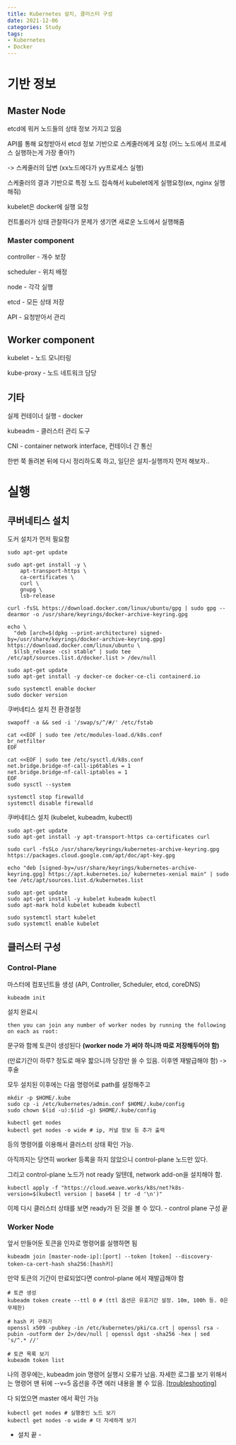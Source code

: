 ```yaml
---
title: Kubernetes 설치, 클러스터 구성
date: 2021-12-06
categories: Study
tags:
- Kubernetes
- Docker
---
```



# 기반 정보

## Master Node

etcd에 워커 노드들의 상태 정보 가지고 있음

API를 통해 요청받아서 etcd 정보 기반으로 스케줄러에게 요청 (어느 노드에서 프로세스 실행하는게 가장 좋아?)

-> 스케줄러의 답변 (xx노드에다가 yy프로세스 실행)

스케줄러의 결과 기반으로 특정 노드 접속해서 kubelet에게 실행요청(ex, nginx 실행해줘)

kubelet은 docker에 실행 요청

컨트롤러가 상태 관찰하다가 문제가 생기면 새로운 노드에서 실행해줌

### Master component

controller - 개수 보장

scheduler - 위치 배정

node - 각각 실행

etcd - 모든 상태 저장

API - 요청받아서 관리

## Worker component

kubelet - 노드 모니터링

kube-proxy - 노드 네트워크 담당

## 기타

실제 컨테이너 실행 - docker

kubeadm - 클러스터 관리 도구

CNI - container network interface, 컨테이너 간 통신

한번 쭉 돌려본 뒤에 다시 정리하도록 하고, 일단은 설치-실행까지 먼저 해보자..

# 실행

## 쿠버네티스 설치

도커 설치가 먼저 필요함

```shell
sudo apt-get update

sudo apt-get install -y \
    apt-transport-https \
    ca-certificates \
    curl \
    gnupg \
    lsb-release

curl -fsSL https://download.docker.com/linux/ubuntu/gpg | sudo gpg --dearmor -o /usr/share/keyrings/docker-archive-keyring.gpg

echo \
  "deb [arch=$(dpkg --print-architecture) signed-by=/usr/share/keyrings/docker-archive-keyring.gpg] https://download.docker.com/linux/ubuntu \
  $(lsb_release -cs) stable" | sudo tee /etc/apt/sources.list.d/docker.list > /dev/null

sudo apt-get update
sudo apt-get install -y docker-ce docker-ce-cli containerd.io

sudo systemctl enable docker
sudo docker version
```

쿠버네티스 설치 전 환경설정
```shell
swapoff -a && sed -i '/swap/s/^/#/' /etc/fstab

cat <<EOF | sudo tee /etc/modules-load.d/k8s.conf
br_netfilter
EOF

cat <<EOF | sudo tee /etc/sysctl.d/k8s.conf
net.bridge.bridge-nf-call-ip6tables = 1
net.bridge.bridge-nf-call-iptables = 1
EOF
sudo sysctl --system

systemctl stop firewalld 
systemctl disable firewalld
```

쿠버네티스 설치 (kubelet, kubeadm, kubectl)

```shell
sudo apt-get update
sudo apt-get install -y apt-transport-https ca-certificates curl

sudo curl -fsSLo /usr/share/keyrings/kubernetes-archive-keyring.gpg https://packages.cloud.google.com/apt/doc/apt-key.gpg

echo "deb [signed-by=/usr/share/keyrings/kubernetes-archive-keyring.gpg] https://apt.kubernetes.io/ kubernetes-xenial main" | sudo tee /etc/apt/sources.list.d/kubernetes.list
 
sudo apt-get update
sudo apt-get install -y kubelet kubeadm kubectl
sudo apt-mark hold kubelet kubeadm kubectl

sudo systemctl start kubelet
sudo systemctl enable kubelet
```

## 클러스터 구성

### Control-Plane

마스터에 컴포넌트들 생성 (API, Controller, Scheduler, etcd, coreDNS)

```shell
kubeadm init
```

설치 완료시

```
then you can join any number of worker nodes by running the following on each as root:
```

문구와 함께 토큰이 생성된다
**(worker node 가 써야 하니까 따로 저장해두어야 함)**

(만료기간이 하루? 정도로 매우 짧으니까 당장만 쓸 수 있음. 이후엔 재발급해야 함) -> 후술

모두 설치된 이후에는 다음 명령어로 path를 설정해주고
```shell
mkdir -p $HOME/.kube
sudo cp -i /etc/kubernetes/admin.conf $HOME/.kube/config
sudo chown $(id -u):$(id -g) $HOME/.kube/config
```

```shell
kubectl get nodes
kubectl get nodes -o wide # ip, 커널 정보 등 추가 출력
```
등의 명령어를 이용해서 클러스터 상태 확인 가능.

아직까지는 당연히 worker 등록을 하지 않았으니 control-plane 노드만 있다.

그리고 control-plane 노드가 not ready 일텐데, network add-on을 설치해야 함.

```shell
kubectl apply -f "https://cloud.weave.works/k8s/net?k8s-version=$(kubectl version | base64 | tr -d '\n')"
```

이제 다시 클러스터 상태를 보면 ready가 된 것을 볼 수 있다. - control plane 구성 끝

### Worker Node

앞서 만들어둔 토큰을 인자로 명령어를 실행하면 됨
```shell
kubeadm join [master-node-ip]:[port] --token [token] --discovery-token-ca-cert-hash sha256:[hash키]
```

만약 토큰의 기간이 만료되었다면 control-plane 에서 재발급해야 함
```shell
# 토큰 생성
kubeadm token create --ttl 0 # (ttl 옵션은 유효기간 설정. 10m, 100h 등. 0은 무제한)

# hash 키 구하기
openssl x509 -pubkey -in /etc/kubernetes/pki/ca.crt | openssl rsa -pubin -outform der 2>/dev/null | openssl dgst -sha256 -hex | sed 's/^.* //'

# 토큰 목록 보기
kubeadm token list
```

나의 경우에는, kubeadm join 명령어 실행시 오류가 났음. 자세한 로그를 보기 위해서는 명령어 맨 뒤에 --v=5 옵션을 주면 에러 내용을 볼 수 있음.
[[troubleshooting]](https://hhr.kr/study/2021/11/16/post/)

다 되었으면 master 에서 확인 가능
```shell
kubectl get nodes # 실행중인 노드 보기
kubectl get nodes -o wide # 더 자세하게 보기
```

- 설치 끝 -

<!--

마스터에서 kubectl get nodes 실행시 노드 나옴

-- kube 명령어들 자동완성 등록방법
source <(kubectl completion bash)
echo "source <(kubectl completion bash)" >> ~/.bashrc
kubectl->kubeadm 동일하게 하면 kubeadm도 됨

__>